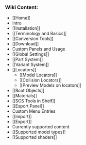 ### Wiki Content:
* [[Home]]
* Intro
 * [[Installation]]
 * [[Terminology and Basics]]
 * [[Conversion Tools]]
* [[Download]]
*  Custom Panels and Usage
 * [[Global Settings]]
 * [[Part System]]
 * [[Variant System]]
 * [[Locators]]
    * [[Model Locators]]
    * [[Collision Locators]]
    * [[Preview Models on locators]]
 * [[Root Objects]]
 * [[Materials]]
 * [[SCS Tools in Shelf]]
 * [[Export Panel]]
* Custom Menu Entries
 * [[Import]]
 * [[Export]]
* Currently supported content
 * [[Supported model types]]
 * [[Supported shaders]]